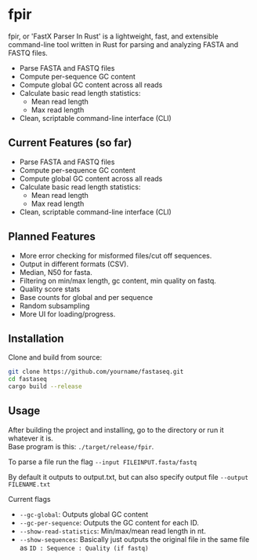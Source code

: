 # fpir

fpir, or 'FastX Parser In Rust' is a lightweight, fast, and extensible command-line tool written in Rust for parsing and analyzing FASTA and FASTQ files.

- Parse FASTA and FASTQ files
- Compute per-sequence GC content
- Compute global GC content across all reads
- Calculate basic read length statistics:
  - Mean read length
  - Max read length
- Clean, scriptable command-line interface (CLI)

## Current Features (so far)

- Parse FASTA and FASTQ files
- Compute per-sequence GC content
- Compute global GC content across all reads
- Calculate basic read length statistics:
  - Mean read length
  - Max read length
- Clean, scriptable command-line interface (CLI)

## Planned Features

- More error checking for misformed files/cut off sequences.
- Output in different formats (CSV).
- Median, N50 for fasta.
- Filtering on min/max length, gc content, min quality on fastq.
- Quality score stats 
- Base counts for global and per sequence
- Random subsampling
- More UI for loading/progress.

## Installation

Clone and build from source:

```bash
git clone https://github.com/yourname/fastaseq.git
cd fastaseq
cargo build --release
```

## Usage

After building the project and installing, go to the directory or run it whatever it is.  
Base program is this: `./target/release/fpir`.

To parse a file run the flag `--input FILEINPUT.fasta/fastq`  

By default it outputs to output.txt, but can also specify output file `--output FILENAME.txt`

Current flags
- `--gc-global`: Outputs global GC content
- `--gc-per-sequence`: Outputs the GC content for each ID.
- `--show-read-statistics`: Min/max/mean read length in nt.
- `--show-sequences`: Basically just outputs the original file in the same file as `ID : Sequence : Quality (if fastq)`